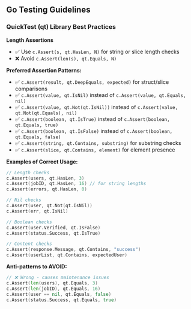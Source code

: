 ## Go Testing Guidelines

### QuickTest (qt) Library Best Practices

**Length Assertions**
- ✅ Use `c.Assert(s, qt.HasLen, N)` for string or slice length checks
- ❌ Avoid `c.Assert(len(s), qt.Equals, N)`

**Preferred Assertion Patterns:**
- ✅ `c.Assert(result, qt.DeepEquals, expected)` for struct/slice comparisons
- ✅ `c.Assert(value, qt.IsNil)` instead of `c.Assert(value, qt.Equals, nil)`
- ✅ `c.Assert(value, qt.Not(qt.IsNil))` instead of `c.Assert(value, qt.Not(qt.Equals), nil)`
- ✅ `c.Assert(boolean, qt.IsTrue)` instead of `c.Assert(boolean, qt.Equals, true)`
- ✅ `c.Assert(boolean, qt.IsFalse)` instead of `c.Assert(boolean, qt.Equals, false)`
- ✅ `c.Assert(string, qt.Contains, substring)` for substring checks
- ✅ `c.Assert(slice, qt.Contains, element)` for element presence

**Examples of Correct Usage:**
```go
// Length checks
c.Assert(users, qt.HasLen, 3)
c.Assert(jobID, qt.HasLen, 16) // for string lengths
c.Assert(errors, qt.HasLen, 0)

// Nil checks
c.Assert(user, qt.Not(qt.IsNil))
c.Assert(err, qt.IsNil)

// Boolean checks
c.Assert(user.Verified, qt.IsFalse)
c.Assert(status.Success, qt.IsTrue)

// Content checks
c.Assert(response.Message, qt.Contains, "success")
c.Assert(userList, qt.Contains, expectedUser)
```

**Anti-patterns to AVOID:**
```go
// ❌ Wrong - causes maintenance issues
c.Assert(len(users), qt.Equals, 3)
c.Assert(len(jobID), qt.Equals, 16)
c.Assert(user == nil, qt.Equals, false)
c.Assert(status.Success, qt.Equals, true)
```
